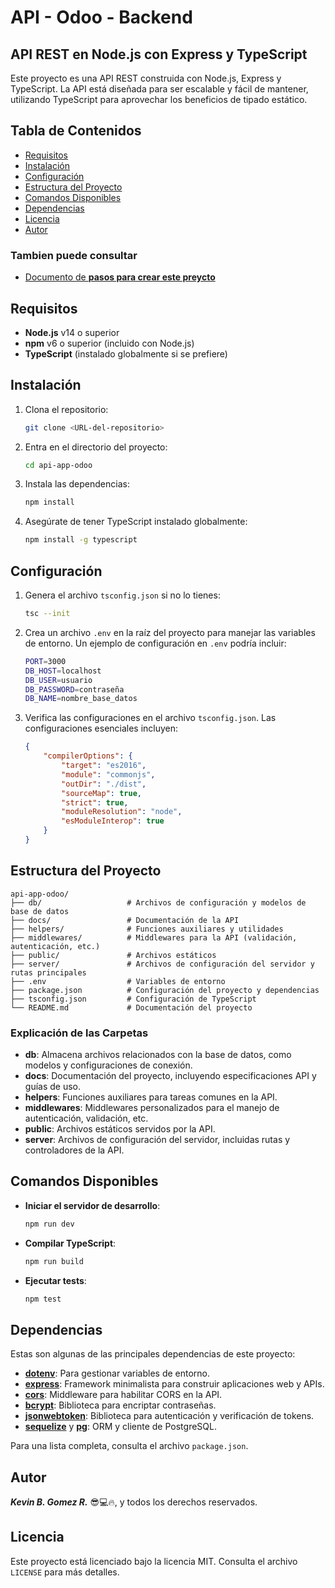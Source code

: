 # API - Odoo - Backend

## API REST en Node.js con Express y TypeScript

Este proyecto es una API REST construida con Node.js, Express y TypeScript. La API está diseñada para ser escalable y fácil de mantener, utilizando TypeScript para aprovechar los beneficios de tipado estático.

## Tabla de Contenidos

- [Requisitos](#requisitos)
- [Instalación](#instalación)
- [Configuración](#configuración)
- [Estructura del Proyecto](#estructura-del-proyecto)
- [Comandos Disponibles](#comandos-disponibles)
- [Dependencias](#dependencias)
- [Licencia](#licencia)
- [Autor](#autor)

### Tambien puede consultar

- [Documento de **pasos para crear este preycto**](/docs/creacion-configuraciones-inciales.md)

## Requisitos

- **Node.js** v14 o superior
- **npm** v6 o superior (incluido con Node.js)
- **TypeScript** (instalado globalmente si se prefiere)

## Instalación

1. Clona el repositorio:

    ```bash
    git clone <URL-del-repositorio>
    ```

2. Entra en el directorio del proyecto:

    ```bash
    cd api-app-odoo
    ```

3. Instala las dependencias:

    ```bash
    npm install
    ```

4. Asegúrate de tener TypeScript instalado globalmente:

    ```bash
    npm install -g typescript
    ```

## Configuración

1. Genera el archivo `tsconfig.json` si no lo tienes:

    ```bash
    tsc --init
    ```

2. Crea un archivo `.env` en la raíz del proyecto para manejar las variables de entorno. Un ejemplo de configuración en `.env` podría incluir:

    ```bash
    PORT=3000
    DB_HOST=localhost
    DB_USER=usuario
    DB_PASSWORD=contraseña
    DB_NAME=nombre_base_datos
    ```

3. Verifica las configuraciones en el archivo `tsconfig.json`. Las configuraciones esenciales incluyen:

    ```json
    {
        "compilerOptions": {
            "target": "es2016",
            "module": "commonjs",
            "outDir": "./dist",
            "sourceMap": true,
            "strict": true,
            "moduleResolution": "node",
            "esModuleInterop": true
        }
    }
    ```

## Estructura del Proyecto

```plaintext
api-app-odoo/
├── db/                   # Archivos de configuración y modelos de base de datos
├── docs/                 # Documentación de la API
├── helpers/              # Funciones auxiliares y utilidades
├── middlewares/          # Middlewares para la API (validación, autenticación, etc.)
├── public/               # Archivos estáticos
├── server/               # Archivos de configuración del servidor y rutas principales
├── .env                  # Variables de entorno
├── package.json          # Configuración del proyecto y dependencias
├── tsconfig.json         # Configuración de TypeScript
└── README.md             # Documentación del proyecto
```

### Explicación de las Carpetas

- **db**: Almacena archivos relacionados con la base de datos, como modelos y configuraciones de conexión.
- **docs**: Documentación del proyecto, incluyendo especificaciones API y guías de uso.
- **helpers**: Funciones auxiliares para tareas comunes en la API.
- **middlewares**: Middlewares personalizados para el manejo de autenticación, validación, etc.
- **public**: Archivos estáticos servidos por la API.
- **server**: Archivos de configuración del servidor, incluidas rutas y controladores de la API.

## Comandos Disponibles

- **Iniciar el servidor de desarrollo**:

    ```bash
    npm run dev
    ```

- **Compilar TypeScript**:

    ```bash
    npm run build
    ```

- **Ejecutar tests**:

    ```bash
    npm test
    ```

## Dependencias

Estas son algunas de las principales dependencias de este proyecto:

- **[dotenv](https://www.npmjs.com/package/dotenv)**: Para gestionar variables de entorno.
- **[express](https://www.npmjs.com/package/express)**: Framework minimalista para construir aplicaciones web y APIs.
- **[cors](https://www.npmjs.com/package/cors)**: Middleware para habilitar CORS en la API.
- **[bcrypt](https://www.npmjs.com/package/bcrypt)**: Biblioteca para encriptar contraseñas.
- **[jsonwebtoken](https://www.npmjs.com/package/jsonwebtoken)**: Biblioteca para autenticación y verificación de tokens.
- **[sequelize](https://www.npmjs.com/package/sequelize)** y **[pg](https://www.npmjs.com/package/pg)**: ORM y cliente de PostgreSQL.

Para una lista completa, consulta el archivo `package.json`.

## Autor

***Kevin B. Gomez R.*** 😎💻🔥, y todos los derechos reservados.

## Licencia

Este proyecto está licenciado bajo la licencia MIT. Consulta el archivo `LICENSE` para más detalles.